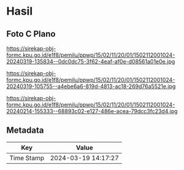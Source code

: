 # Hasil

## Foto C Plano

https://sirekap-obj-formc.kpu.go.id/e1f8/pemilu/ppwp/15/02/11/20/01/1502112001024-20240319-135834--0dc0dc75-3f62-4eaf-af0e-d08561a01e0e.jpg

https://sirekap-obj-formc.kpu.go.id/e1f8/pemilu/ppwp/15/02/11/20/01/1502112001024-20240319-105755--a4ebe6a6-819d-4813-ac18-269d76a5521e.jpg

https://sirekap-obj-formc.kpu.go.id/e1f8/pemilu/ppwp/15/02/11/20/01/1502112001024-20240214-155333--68893c02-e127-486e-acea-79dcc3fc23d4.jpg


## Metadata

| Key        | Value               |
| ---------- | ------------------- |
| Time Stamp | 2024-03-19 14:17:27 |



